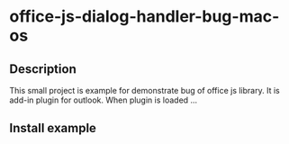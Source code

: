 # office-js-dialog-handler-bug-mac-os

## Description
This small project is example for demonstrate bug of office js library. It is add-in plugin for outlook. When plugin is loaded ...

## Install example

